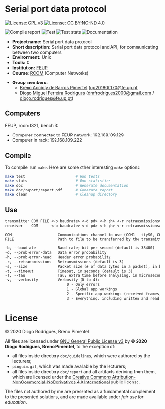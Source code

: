 <!--
Copyright (C) 2020 Diogo Rodrigues, Breno Pimentel
Distributed under the terms of the GNU General Public License, version 3
-->

# Serial port data protocol

[![License: GPL v3](https://img.shields.io/badge/License-GPLv3-blue.svg)](https://www.gnu.org/licenses/gpl-3.0)
[![License: CC BY-NC-ND 4.0](https://img.shields.io/badge/License-CC%20BY--NC--ND%204.0-lightgrey.svg)](https://creativecommons.org/licenses/by-nc-nd/4.0/)

![Compile report](https://github.com/dmfrodrigues/feup-rcom-l1/workflows/Compile%20report/badge.svg)
![Test](https://github.com/dmfrodrigues/feup-rcom-l1/workflows/Test/badge.svg)
![Test stats](https://github.com/dmfrodrigues/feup-rcom-l1/workflows/Test%20stats/badge.svg)
![Documentation](https://github.com/dmfrodrigues/feup-rcom-l1/workflows/Documentation/badge.svg)

- **Project name:** Serial port data protocol
- **Short description:** Serial port data protocol and API, for communicating between two computers
- **Environment:** Unix
- **Tools:** C
- **Institution:** [FEUP](https://sigarra.up.pt/feup/en/web_page.Inicial)
- **Course:** [RCOM](https://sigarra.up.pt/feup/en/UCURR_GERAL.FICHA_UC_VIEW?pv_ocorrencia_id=459483) (Computer Networks)
<!-- - **Project grade:** ??.?/20.0 -->
- **Group members:**
    - [Breno Accioly de Barros Pimentel](https://github.com/BrenoAccioly) (<up201800170@fe.up.pt>)
    - [Diogo Miguel Ferreira Rodrigues](https://github.com/dmfrodrigues) (<dmfrodrigues2000@gmail.com> / <diogo.rodrigues@fe.up.pt>)

## Computers

FEUP, room I321, bench 3:
- Computer connected to FEUP network: 192.168.109.129
- Computer in rack: 192.168.109.222

## Compile

To compile, run `make`. Here are some other interesting `make` options:

```sh
make test                       # Run tests
make stats                      # Run statistics
make doc                        # Generate documentation
make doc/report/report.pdf      # Generate report
make clean                      # Cleanup directory
```

## Use

```txt
transmitter COM FILE <-b baudrate> <-d pd> <-h ph> <-r retransmissions> <-s size> <-t timeout> <-T tau> <-v verbosity>
receiver    COM      <-b baudrate> <-d pd> <-h ph> <-r retransmissions> <-s size> <-t timeout> <-T tau> <-v verbosity>

COM                     Communications channel to use (COM1 - ttyS0, COM2 - ttyS1, ...)
FILE                    Path to file to be transferred by the transmitter

-b, --baudrate          Baud rate; bit per second (default is 38400)
-d, --prob-error-data   Data error probability
-h, --prob-error-head   Header error probability
-r, --retransmissions   Retransmissions (default is 3)
-s, --size              Packet size (# of data bytes in a packet), in bytes (default is APP_MAX_SIZE, which is 4092)
-t, --timeout           Timeout, in seconds (default is 3)
-T, --tau               Tau; extra time before analysing, in microseconds (default is 0)
-v, --verbosity         Verbosity (0 to 4):
                            0 - Only errors
							1 - Global app workings
							2 - Specific app workings (received frames, ...)
							3 - Everything, including written and read bytes
```

# License

© 2020 Diogo Rodrigues, Breno Pimentel

All files are licensed under [GNU General Public License v3](LICENSE) by **© 2020 Diogo Rodrigues, Breno Pimentel**, to the exception of:
- all files inside directory `doc/guidelines`, which were authored by the lecturers;
- `pinguim.gif`, which was made available by the lecturers;
- all files inside directory `doc/report` and all artifacts deriving from them, which are licensed under the [Creative Commons Attribution-NonCommercial-NoDerivatives 4.0 International](doc/report/LICENSE) public license.

The files not authored by me are presented as a fundamental complement to the presented solutions, and are made available under *fair use for education*.
